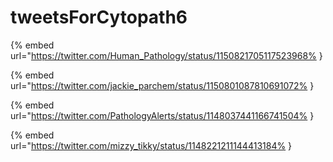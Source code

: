 # tweetsForCytopath6

{% embed url="https://twitter.com/Human_Pathology/status/1150821705117523968% }

{% embed url="https://twitter.com/jackie_parchem/status/1150801087810691072% }

{% embed url="https://twitter.com/PathologyAlerts/status/1148037441166741504% }

{% embed url="https://twitter.com/mizzy_tikky/status/1148221211144413184% }

